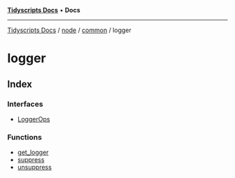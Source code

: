 [**Tidyscripts Docs**](../../../../../../README.md) • **Docs**

***

[Tidyscripts Docs](../../../../../../globals.md) / [node](../../../../README.md) / [common](../../README.md) / logger

# logger

## Index

### Interfaces

- [LoggerOps](interfaces/LoggerOps.md)

### Functions

- [get\_logger](functions/get_logger.md)
- [suppress](functions/suppress.md)
- [unsuppress](functions/unsuppress.md)
